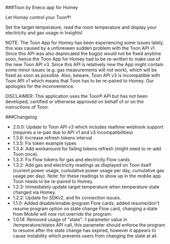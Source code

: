 ###Toon by Eneco app for Homey

Let Homey control your Toon®!

Set the target temperature, read the room temperature and display your electricity and gas usage in Insights!

NOTE: The Toon App for Homey has been experiencing some issues lately, this was caused by a unforeseen sudden problem with the Toon API v1. Since this API was also deprecated the bug(s) would not be fixed anytime soon, hence the Toon App for Homey had to be re-written to make use of the new Toon API v3. Since this API is relatively new the App might contain some minor issues (e.g. gas measurements will not work), which will be fixed as soon as possible. Also, beware, Toon API v3 is incompatible with Toon API v1 which means that Toon has to be re-paired to Homey. Our apologies for the inconvenience.

DISCLAIMER: This application uses the Toon® API but has not been developed, certified or otherwise approved on behalf of or on the instructions of Toon.

###Changelog
- 2.0.0: Update to Toon API v3 which includes realtime webhook support (requires a re-pair due to API v1 and v3 incompatibilities)
- 1.3.6: Increase refresh tokens interval
- 1.3.5: Fix token example types
- 1.3.4: Add workaround for failing tokens refresh (might need to re-add Toon once).
- 1.3.3: Fix Flow tokens for gas and electricity Flow cards.
- 1.3.2: Add gas and electricity readings as displayed on Toon itself (current power usage, cumulative power usage per day, cumulative gas usage per day). Note: for these readings to show up in the mobile app Toon needs to be re-paired to Homey.
- 1.2.3: Immediately update target temperature when temperature state changed via Homey. 
- 1.2.2: Update for SDKv2, and fix connection issues.
- 1.1.0: Added disable/enable program Flow cards, added resume/don't resume program option on state change Flow card, changing a state from Mobile will now not override the program.
- 1.0.14: Removed usage of "state": 1 parameter value in /temperature/states API call, this parameter should enforce the program to resume after the state change has expired, however it appears to cause instability which prevents users from changing the state at all.